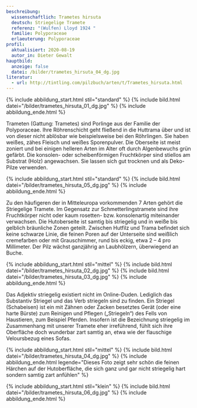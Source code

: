 ```yaml
---
beschreibung:
  wissenschaftlich: Trametes hirsuta
  deutsch: Striegelige Tramete
  referenz: "(Wulfen) Lloyd 1924 "
  familie: Polyporaceae
  erlaeuterung: Polyporaceae
profil:
  aktualisiert: 2020-08-19
  autor_in: Dieter Gewalt
hauptbild:
  anzeige: false
  datei: /bilder/trametes_hirsuta_04_dg.jpg
literatur:
  - url: http://tintling.com/pilzbuch/arten/t/Trametes_hirsuta.html
---
```

{% include abbildung_start.html stil="standard" %}
{% include bild.html datei="/bilder/trametes_hirsuta_01_dg.jpg" %}
{% include abbildung_ende.html %}

Trameten (Gattung: Trametes) sind Porlinge aus der Familie der Polyporaceae. Ihre Röhrenschicht geht fließend in die Huttrama über und ist von dieser nicht ablösbar wie beispielsweise bei den Röhrlingen. Sie haben weißes, zähes Fleisch und weißes Sporenpulver. Die Oberseite ist meist zoniert und bei einigen helleren Arten im Alter oft durch Algenbewuchs grün gefärbt. Die konsolen- oder scheibenförmigen Fruchtkörper sind stiellos am Substrat (Holz) angewachsen. Sie lassen sich gut trocknen und als Deko-Pilze verwenden.

{% include abbildung_start.html stil="standard" %}
{% include bild.html datei="/bilder/trametes_hirsuta_05_dg.jpg" %}
{% include abbildung_ende.html %}

Zu den häufigeren der in Mitteleuropa vorkommenden 7 Arten gehört die Striegelige Tramete. Im Gegensatz zur Schmetterlingstramete sind ihre Fruchtkörper nicht oder kaum rosetten- bzw. konsolenartig miteinander verwachsen. Die Hutoberseite ist samtig bis striegelig und in weiße bis gelblich bräunliche Zonen geteilt. Zwischen Hutfilz und Trama befindet sich keine schwarze Linie, die feinen Poren auf der Unterseite sind weißlich cremefarben oder mit Grauschimmer, rund bis eckig, etwa 2 – 4 pro Millimeter. Der Pilz wächst ganzjährig an Laubhölzern, überwiegend an Buche.

{% include abbildung_start.html stil="mittel" %}
{% include bild.html datei="/bilder/trametes_hirsuta_02_dg.jpg" %}
{% include bild.html datei="/bilder/trametes_hirsuta_03_dg.jpg" %}
{% include abbildung_ende.html %}

Das Adjektiv striegelig existiert nicht im Online-Duden. Lediglich das Substantiv Striegel und das Verb striegeln sind zu finden. Ein Striegel (Schabeisen) ist ein mit Zähnen oder Zacken besetztes Gerät (oder eine harte Bürste) zum Reinigen und Pflegen („Striegeln“) des Fells von Haustieren, zum Beispiel Pferden. Insofern ist die Bezeichnung striegelig im Zusammenhang mit unserer Tramete eher irreführend, fühlt sich ihre Oberfläche doch wunderbar zart samtig an, etwa wie der flauschige Veloursbezug eines Sofas.

{% include abbildung_start.html stil="mittel" %}
{% include bild.html datei="/bilder/trametes_hirsuta_04_dg.jpg" %}
{% include abbildung_ende.html legende="Dieses Foto zeigt sehr schön die feinen Härchen auf der Hutoberfläche, die sich ganz und gar nicht striegelig hart sondern samtig zart anfühlen" %}

{% include abbildung_start.html stil="klein" %}
{% include bild.html datei="/bilder/trametes_hirsuta_06_dg.jpg" %}
{% include abbildung_ende.html %}